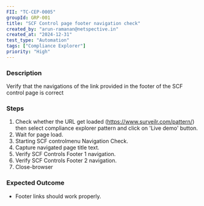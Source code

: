 ```yaml
---
FII: "TC-CEP-0005"
groupId: GRP-001
title: "SCF Control page footer navigation check"
created_by: "arun-ramanan@netspective.in"
created_at: "2024-12-31"
test_type: "Automation"
tags: ["Compliance Explorer"]
priority: "High"
---
```


### Description

Verify that the navigations of the link provided in the footer of the SCF control page is correct

### Steps

1. Check whether the URL get loaded (https://www.surveilr.com/pattern/) then select compliance explorer pattern and click on 'Live demo' button.
2. Wait for page load.
3. Starting SCF controlmenu Navigation Check.
4. Capture navigated page title text.
5. Verify SCF Controls Footer 1 navigation.
6. Verify SCF Controls Footer 2 navigation.
7. Close-browser

### Expected Outcome

- Footer links should work properly.
